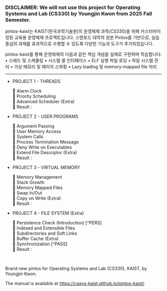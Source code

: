 ### DISCLAIMER: We will not use this project for Operating Systems and Lab (CS330) by Youngjin Kwon from 2025 Fall Semester.

pintos-kaist는 KAIST(한국과학기술원)의 운영체제 과목(CS330)을 위해 커스터마이징된 교육용 운영체제 프로젝트입니다.
스탠포드 대학의 원본 Pintos를 기반으로, 실습 중심의 과제를 효과적으로 수행할 수 있도록 다양한 기능과 도구가 추가되었습니다.

pintos-kaist를 통해 운영체제의 다음과 같은 핵심 개념을 실제로 구현하며 학습합니다:
	•	스레드 및 스케줄링
	•	시스템 콜 인터페이스
	•	ELF 실행 파일 로딩
	•	파일 시스템 관리
	•	가상 메모리 및 페이지 스와핑
	•	Lazy loading 및 memory-mapped file 처리

***
- PROJECT 1 - THREADS

    🔳 Alarm Clock  
    🔳 Priority Scheduling  
    🔳 Advanced Scheduler (Extra)  
    🚀 Result : 


- PROJECT 2 - USER PROGRAMS

    🔳 Argument Passing  
    🔳 User Memory Access  
    🔳 System Calls  
    🔳 Process Termination Message  
    🔳 Deny Write on Executables  
    🔳 Extend File Descriptor (Extra)  
    🚀 Result : 


- PROJECT 3 - VIRTUAL MEMORY

    🔳 Memory Management  
    🔳 Stack Growth  
    🔳 Memory Mapped Files  
    🔳 Swap In/Out  
    🔳 Copy on Write (Extra)  
    🚀 Result : 


- PROJECT 4 - FILE SYSTEM (Extra)

    🔳 Persistence Check (Introduction) [^PERS]  
    🔳 Indexed and Extensible Files  
    🔳 Subdirectories and Soft Links  
    🔳 Buffer Cache (Extra)  
    🔳 Synchronization [^PASS]  
    🚀 Result : 

<br>

Brand new pintos for Operating Systems and Lab (CS330), KAIST, by Youngjin Kwon.

The manual is available at https://casys-kaist.github.io/pintos-kaist/.

